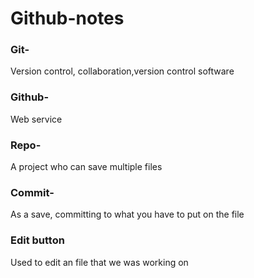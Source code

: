 # Github-notes
### Git-
Version control, collaboration,version control software
### Github-
Web service
### Repo-
A project who can save multiple files
### Commit-
As a save, committing to what you have to put on the file
### Edit button
Used to edit an file that we was working on
